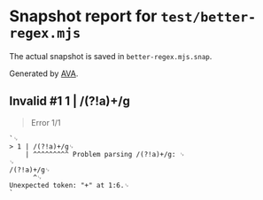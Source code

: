 # Snapshot report for `test/better-regex.mjs`

The actual snapshot is saved in `better-regex.mjs.snap`.

Generated by [AVA](https://avajs.dev).

## Invalid #1 1 | /(?!a)+/g

> Error 1/1

    `␊
    > 1 | /(?!a)+/g␊
        | ^^^^^^^^^ Problem parsing /(?!a)+/g: ␊
    ␊
    /(?!a)+/g␊
          ^␊
    Unexpected token: "+" at 1:6.␊
    `

